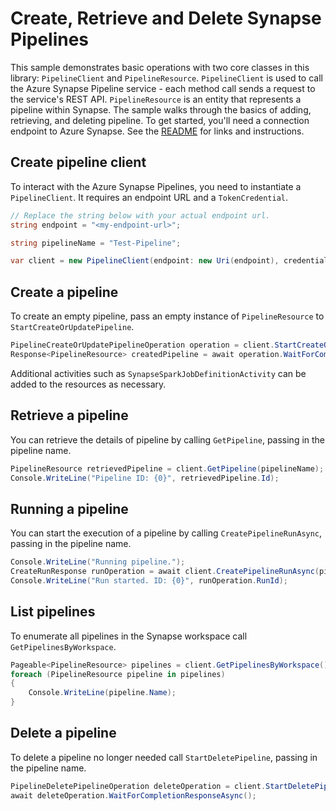 # Create, Retrieve and Delete Synapse Pipelines

This sample demonstrates basic operations with two core classes in this library: `PipelineClient` and `PipelineResource`. `PipelineClient` is used to call the Azure Synapse Pipeline service - each method call sends a request to the service's REST API. `PipelineResource` is an entity that represents a pipeline within Synapse. The sample walks through the basics of adding, retrieving, and deleting pipeline. To get started, you'll need a connection endpoint to Azure Synapse. See the [README](https://github.com/Azure/azure-sdk-for-net/blob/main/sdk/synapse/Azure.Analytics.Synapse.Artifacts/README.md) for links and instructions.

## Create pipeline client

To interact with the Azure Synapse Pipelines, you need to instantiate a `PipelineClient`. It requires an endpoint URL and a `TokenCredential`.

```C# Snippet:CreatePipelineClientPrep
// Replace the string below with your actual endpoint url.
string endpoint = "<my-endpoint-url>";

string pipelineName = "Test-Pipeline";
```

```C# Snippet:CreatePipelineClient
var client = new PipelineClient(endpoint: new Uri(endpoint), credential: new DefaultAzureCredential());
```

## Create a pipeline

To create an empty pipeline, pass an empty instance of `PipelineResource` to `StartCreateOrUpdatePipeline`.

```C# Snippet:CreatePipeline
PipelineCreateOrUpdatePipelineOperation operation = client.StartCreateOrUpdatePipeline(pipelineName, new PipelineResource());
Response<PipelineResource> createdPipeline = await operation.WaitForCompletionAsync();
```

Additional activities such as `SynapseSparkJobDefinitionActivity` can be added to the resources as necessary.

## Retrieve a pipeline

You can retrieve the details of pipeline by calling `GetPipeline`, passing in the pipeline name.

```C# Snippet:RetrievePipeline
PipelineResource retrievedPipeline = client.GetPipeline(pipelineName);
Console.WriteLine("Pipeline ID: {0}", retrievedPipeline.Id);
```

## Running a pipeline

You can start the execution of a pipeline by calling `CreatePipelineRunAsync`, passing in the pipeline name.

```C# Snippet:RunPipeline
Console.WriteLine("Running pipeline.");
CreateRunResponse runOperation = await client.CreatePipelineRunAsync(pipelineName);
Console.WriteLine("Run started. ID: {0}", runOperation.RunId);
```

## List pipelines

To enumerate all pipelines in the Synapse workspace call `GetPipelinesByWorkspace`.

```C# Snippet:ListPipelines
Pageable<PipelineResource> pipelines = client.GetPipelinesByWorkspace();
foreach (PipelineResource pipeline in pipelines)
{
    Console.WriteLine(pipeline.Name);
}
```

## Delete a pipeline

To delete a pipeline no longer needed call `StartDeletePipeline`, passing in the pipeline name.

```C# Snippet:DeletePipeline
PipelineDeletePipelineOperation deleteOperation = client.StartDeletePipeline(pipelineName);
await deleteOperation.WaitForCompletionResponseAsync();
```